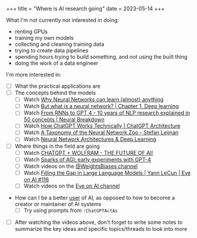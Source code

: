 +++
title = "Where is AI research going"
date = 2023-05-14
+++

What I'm not currently not interested in doing:
- renting GPUs
- training my own models
- collecting and cleaning training data
- trying to create data pipelines
- spending hours trying to build something, and not using the built thing
- doing the work of a data engineer

I'm more interested in:
- [ ] What the practical applications are
- [ ] The concepts behind the models
    - [ ] Watch [Why Neural Networks can learn (almost) anything](https://www.youtube.com/watch?v=0QczhVg5HaI)
    - [ ] Watch [But what is a neural network? | Chapter 1, Deep learning](https://www.youtube.com/watch?v=aircAruvnKk)
    - [ ] Watch [From RNNs to GPT 4 - 10 years of NLP research explained in 50 concepts | Neural Breakdown](https://www.youtube.com/watch?v=uocYQH0cWTs)
    - [ ] Watch [How ChatGPT Works Technically | ChatGPT Architecture](https://www.youtube.com/watch?v=bSvTVREwSNw)
    - [ ] Watch [A Taxonomy of the Neural Network Zoo - Stefan Leijnan](https://www.youtube.com/watch?v=MJkoFmLwkKU)
    - [ ] Watch [Neural Network Architectures & Deep Learning](https://www.youtube.com/watch?v=oJNHXPs0XDk)
- [ ] Where things in the field are going
    - [ ] Watch [CHATGPT + WOLFRAM - THE FUTURE OF AI!](https://www.youtube.com/watch?v=z5WZhCBRDpU)
    - [ ] Watch [Sparks of AGI: early experiments with GPT-4](https://www.youtube.com/watch?v=qbIk7-JPB2c)
    - [ ] Watch videos on the [@WeightsBiases channel](https://www.youtube.com/@WeightsBiases/videos)
    - [ ] Watch [Filling the Gap in Large Language Models | Yann LeCun | Eye on AI #116](https://www.youtube.com/watch?v=mBjPyte2ZZo)
    - [ ] Watch videos on the [Eye on AI channel](https://www.youtube.com/@eyeonai3425/videos)
- How can I be a better <u>user</u> of AI, as opposed to how to become a creator or maintainer of AI systems
    - [ ] Try using prompts from `:ChatGPTActAs`

- [ ] After watching the videos above, don't forget to write some notes to summarize the key ideas and specific topics/threads to look into more
